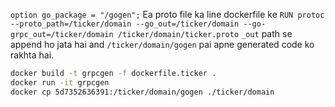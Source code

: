 
`option go_package = "/gogen";` Ea proto file ka line dockerfile ke `RUN protoc --proto_path=/ticker/domain --go_out=/ticker/domain --go-grpc_out=/ticker/domain /ticker/domain/ticker.proto` `_out` path se append ho jata hai and `/ticker/domain/gogen` pai apne generated code ko rakhta hai.

```bash
docker build -t grpcgen -f dockerfile.ticker .
docker run -it grpcgen
docker cp 5d7352636391:/ticker/domain/gogen ./ticker/domain
```